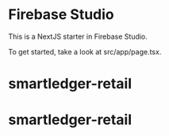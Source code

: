 # Firebase Studio

This is a NextJS starter in Firebase Studio.

To get started, take a look at src/app/page.tsx.
# smartledger-retail
# smartledger-retail
